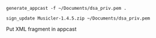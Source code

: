 `generate_appcast -f ~/Documents/dsa_priv.pem .`

`sign_update Musicler-1.4.5.zip ~/Documents/dsa_priv.pem`

Put XML fragment in appcast
